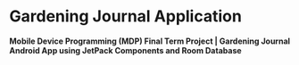 # Gardening Journal Application
**Mobile Device Programming (MDP) Final Term Project | Gardening Journal Android App using JetPack Components and Room Database**
